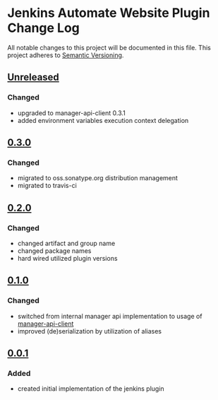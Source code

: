 # Jenkins Automate Website Plugin Change Log
All notable changes to this project will be documented in this file.
This project adheres to [Semantic Versioning](http://semver.org/).

## [Unreleased]
### Changed
- upgraded to manager-api-client 0.3.1
- added environment variables execution context delegation

## [0.3.0]
### Changed
- migrated to oss.sonatype.org distribution management
- migrated to travis-ci

## [0.2.0]
### Changed
- changed artifact and group name
- changed package names
- hard wired utilized plugin versions

## [0.1.0]
### Changed
- switched from internal manager api implementation to usage of [manager-api-client]
- improved (de)serialization by utilization of aliases

## [0.0.1]
### Added
- created initial implementation of the jenkins plugin

[Unreleased]: https://github.com/automate-website/jenkins-plugin/compare/0.3.0...HEAD
[0.3.0]: https://github.com/automate-website/jenkins-plugin/compare/0.2.0...0.3.0
[0.2.0]: https://github.com/automate-website/jenkins-plugin/compare/0.1.0...0.2.0
[0.1.0]: https://github.com/automate-website/jenkins-plugin/compare/0.0.1...0.1.0
[0.0.1]: https://github.com/automate-website/jenkins-plugin/compare/0.0.0...0.0.1
[manager-api-client]: https://github.com/automate-website/manager-api-client